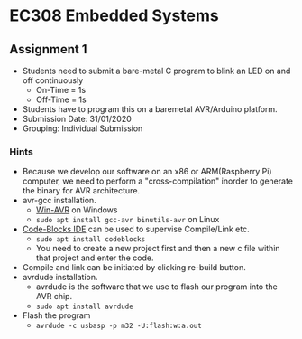 # EC308 Embedded Systems

## Assignment 1
* Students need to submit a bare-metal C program to blink an LED on and off continuously
  * On-Time = 1s
  * Off-Time = 1s
* Students have to program this on a baremetal AVR/Arduino platform.
* Submission Date: 31/01/2020
* Grouping: Individual Submission

### Hints
* Because we develop our software on an x86 or ARM(Raspberry Pi) computer, we need to perform a "cross-compilation" inorder to generate the binary for AVR architecture.
* avr-gcc installation.
  * [Win-AVR](http://winavr.sourceforge.net) on Windows
  * `sudo apt install gcc-avr binutils-avr` on Linux
* [Code-Blocks IDE](https://codeblocks.org) can be used to supervise Compile/Link etc.
  * `sudo apt install codeblocks`
  * You need to create a new project first and then a new c file within that project and enter the code.
* Compile and link can be initiated by clicking re-build button.
* avrdude installation.
  * avrdude is the software that we use to flash our program into the AVR chip.
  * `sudo apt install avrdude`
* Flash the program
  * `avrdude -c usbasp -p m32 -U:flash:w:a.out`

